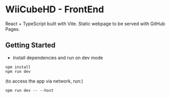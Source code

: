 # WiiCubeHD - FrontEnd

React + TypeScript built with Vite.
Static webpage to be served with GitHub Pages.



## Getting Started

- Install dependencies and run on dev mode
```
npm install
npm run dev
```
(to access the app via network, run:)
```
npm run dev -- --host
```

